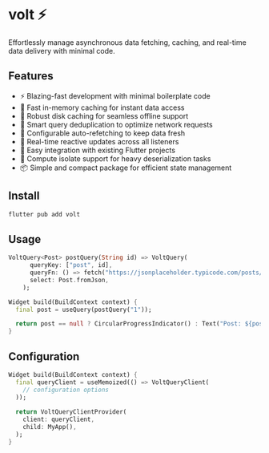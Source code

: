 # volt ⚡️

Effortlessly manage asynchronous data fetching, caching, and real-time data delivery with minimal
code.

## Features
- ⚡️ Blazing-fast development with minimal boilerplate code
- 🚀 Fast in-memory caching for instant data access
- 💾 Robust disk caching for seamless offline support
- 🔄 Smart query deduplication to optimize network requests
- 🔮 Configurable auto-refetching to keep data fresh
- 📡 Real-time reactive updates across all listeners
- 🧩 Easy integration with existing Flutter projects
- 🧠 Compute isolate support for heavy deserialization tasks
- 📦 Simple and compact package for efficient state management

## Install

```bash
flutter pub add volt
```

## Usage

```dart
VoltQuery<Post> postQuery(String id) => VoltQuery(
      queryKey: ["post", id],
      queryFn: () => fetch("https://jsonplaceholder.typicode.com/posts/$id"),
      select: Post.fromJson,
    );

Widget build(BuildContext context) {
  final post = useQuery(postQuery("1"));

  return post == null ? CircularProgressIndicator() : Text("Post: ${post.title}");
}
```

## Configuration

```dart
Widget build(BuildContext context) {
  final queryClient = useMemoized(() => VoltQueryClient(
    // configuration options
  ));
  
  return VoltQueryClientProvider(
    client: queryClient,
    child: MyApp(),
  );
}
```